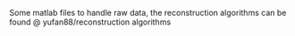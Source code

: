 Some matlab files to handle raw data, the reconstruction algorithms can be found @ yufan88/reconstruction algorithms











